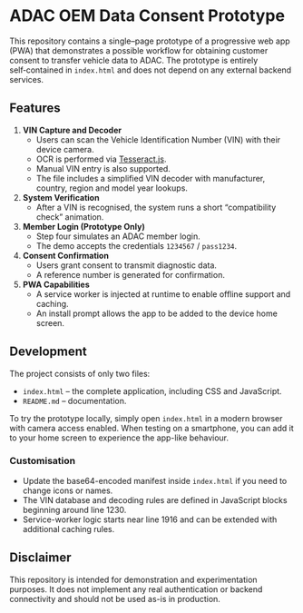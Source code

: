 # ADAC OEM Data Consent Prototype

This repository contains a single–page prototype of a progressive web app (PWA) that demonstrates a possible workflow for obtaining customer consent to transfer vehicle data to ADAC. The prototype is entirely self‑contained in `index.html` and does not depend on any external backend services.

## Features

1. **VIN Capture and Decoder**
   - Users can scan the Vehicle Identification Number (VIN) with their device camera.
   - OCR is performed via [Tesseract.js](https://github.com/naptha/tesseract.js).
   - Manual VIN entry is also supported.
   - The file includes a simplified VIN decoder with manufacturer, country, region and model year lookups.
2. **System Verification**
   - After a VIN is recognised, the system runs a short “compatibility check” animation.
3. **Member Login (Prototype Only)**
   - Step four simulates an ADAC member login.
   - The demo accepts the credentials `1234567` / `pass1234`.
4. **Consent Confirmation**
   - Users grant consent to transmit diagnostic data.
   - A reference number is generated for confirmation.
5. **PWA Capabilities**
   - A service worker is injected at runtime to enable offline support and caching.
   - An install prompt allows the app to be added to the device home screen.

## Development

The project consists of only two files:

- `index.html` – the complete application, including CSS and JavaScript.
- `README.md` – documentation.

To try the prototype locally, simply open `index.html` in a modern browser with camera access enabled. When testing on a smartphone, you can add it to your home screen to experience the app-like behaviour.

### Customisation

- Update the base64-encoded manifest inside `index.html` if you need to change icons or names.
- The VIN database and decoding rules are defined in JavaScript blocks beginning around line 1230.
- Service-worker logic starts near line 1916 and can be extended with additional caching rules.

## Disclaimer

This repository is intended for demonstration and experimentation purposes. It does not implement any real authentication or backend connectivity and should not be used as-is in production.
